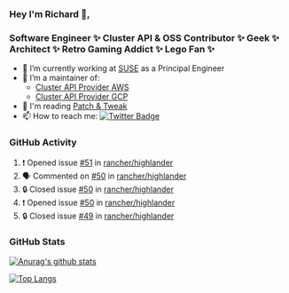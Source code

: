 ### Hey I'm Richard 👋, 

<h3 align="left">Software Engineer ✨ Cluster API & OSS Contributor ✨ Geek ✨ Architect ✨ Retro Gaming Addict ✨ Lego Fan ✨</h3>

- 🔭 I’m currently working at [SUSE](https://www.suse.com/) as a Principal Engineer
- 👯 I’m a maintainer of:
  -  [Cluster API Provider AWS](https://github.com/kubernetes-sigs/cluster-api-provider-aws)
  -  [Cluster API Provider GCP](https://github.com/kubernetes-sigs/cluster-api-provider-gcp)
- 💬 I'm reading [Patch & Tweak](https://bjooks.com/products/patch-tweak-exploring-modular-synthesis)
- 📫 How to reach me: [![Twitter Badge](https://img.shields.io/badge/-@fruit_case-00acee?style=flat&logo=Twitter&logoColor=white)](https://twitter.com/intent/follow?screen_name=fruit_case "Follow on Twitter")

### GitHub Activity 

<!--START_SECTION:activity-->
1. ❗ Opened issue [#51](https://github.com/rancher/highlander/issues/51) in [rancher/highlander](https://github.com/rancher/highlander)
2. 🗣 Commented on [#50](https://github.com/rancher/highlander/issues/50#issuecomment-1892480409) in [rancher/highlander](https://github.com/rancher/highlander)
3. 🔒 Closed issue [#50](https://github.com/rancher/highlander/issues/50) in [rancher/highlander](https://github.com/rancher/highlander)
4. ❗ Opened issue [#50](https://github.com/rancher/highlander/issues/50) in [rancher/highlander](https://github.com/rancher/highlander)
5. 🔒 Closed issue [#49](https://github.com/rancher/highlander/issues/49) in [rancher/highlander](https://github.com/rancher/highlander)
<!--END_SECTION:activity-->

### GitHub Stats

[![Anurag's github stats](https://github-readme-stats.vercel.app/api?username=richardcase&count_private=true&show_icons=true)](https://github.com/anuraghazra/github-readme-stats)

[![Top Langs](https://github-readme-stats.vercel.app/api/top-langs/?username=richardcase&hide=html&layout=compact)](https://github.com/anuraghazra/github-readme-stats)
